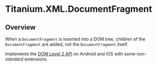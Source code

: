 # Titanium.XML.DocumentFragment

<ProxySummary/>

## Overview

When a `DocumentFragment` is inserted into a DOM tree, children of the `DocumentFragment` are
added, not the `DocumentFragment` itself.

Implements the [DOM Level 2 API](https://www.w3.org/TR/DOM-Level-2-Core/core.html#ID-B63ED1A3) on
Android and iOS with some non-standard extensions.

<ApiDocs/>
